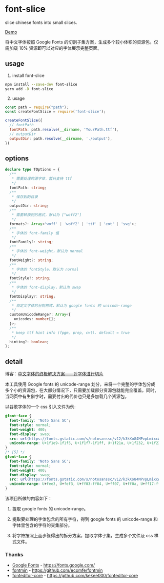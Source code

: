 # font-slice

slice chinese fonts into small slices.

[Demo](https://voderl.cn/js/%E5%AF%B9%E4%B8%AD%E6%96%87%E5%AD%97%E4%BD%93%E8%BF%9B%E8%A1%8C%E5%88%87%E7%89%87/)

将中文字体按照 Google Fonts 的切割子集方案，生成多个较小体积的资源包。仅需加载 10% 资源即可以对应的字体展示完整页面。
## usage
1. install font-slice
```sh
npm install --save-dev font-slice
yarn add -D font-slice
```
2. usage
```js
const path = require("path");
const createFontSlice = require('font-slice');

createFontSlice({
  // fontPath
  fontPath: path.resolve(__dirname, 'YourPath.ttf'),
  // outputDir
  outputDir: path.resolve(__dirname, './output'),
})
```

## options
```ts
declare type TOptions = {
  /**
   * 需要处理的源字体，暂只支持 ttf
   */
  fontPath: string;
  /**
   * 保存到的目录
   */
  outputDir: string;
  /**
   * 需要转换到的格式，默认为 ["woff2"]
   */
  formats?: Array<'woff' | 'woff2' | 'ttf' | 'eot' | 'svg'>;
  /**
   * 字体的 font-family 值
   */
  fontFamily?: string;
  /**
   * 字体的 font-weight，默认为 normal
   */
  fontWeight?: string;
  /**
   * 字体的 fontStyle，默认为 normal
   */
  fontStyle?: string;
  /**
   * 字体的 font-display，默认为 swap
   */
  fontDisplay?: string;
  /**
   * 自定义字体的分割格式，默认为 google fonts 的 unicode-range
   */
  customUnicodeRange?: Array<{
    unicodes: number[];
  }>;
  /**
   * keep ttf hint info (fpgm, prep, cvt). default = true
   */
  hinting?: boolean;
};
```
## detail

博客：[中文字体的终极解决方案——对字体进行切片](https://voderl.cn/js/%E5%AF%B9%E4%B8%AD%E6%96%87%E5%AD%97%E4%BD%93%E8%BF%9B%E8%A1%8C%E5%88%87%E7%89%87/)

本工具使用 Google fonts 的 unicode-range 划分，来将一个完整的字体包分成多个小的资源包，在大部分情况下，只需要加载部分资源包就能完全覆盖。同时，当网页中有生僻字时，需要付出的代价也只是多加载几个资源包。

以谷歌字体的一个 css 引入文件为例:
```css
@font-face {
  font-family: 'Noto Sans SC';
  font-style: normal;
  font-weight: 400;
  font-display: swap;
  src: url(https://fonts.gstatic.com/s/notosanssc/v12/k3kXo84MPvpLmixcA63oeALhLOCT-xWNm8Hqd37g1OkDRZe7lR4sg1IzSy-MNbE9VH8V.4.woff2) format('woff2');
  unicode-range: U+1f1e9-1f1f5, U+1f1f7-1f1ff, U+1f21a, U+1f232, U+1f234-1f237, U+1f250-1f251, U+1f300, U+1f302-1f308, U+1f30a-1f311, U+1f315, U+1f319-1f320, U+1f324, U+1f327, U+1f32a, U+1f32c-1f32d, U+1f330-1f357, U+1f359-1f37e;
}
/* [5] */
@font-face {
  font-family: 'Noto Sans SC';
  font-style: normal;
  font-weight: 400;
  font-display: swap;
  src: url(https://fonts.gstatic.com/s/notosanssc/v12/k3kXo84MPvpLmixcA63oeALhLOCT-xWNm8Hqd37g1OkDRZe7lR4sg1IzSy-MNbE9VH8V.5.woff2) format('woff2');
  unicode-range: U+fee3, U+fef3, U+ff03-ff04, U+ff07, U+ff0a, U+ff17-ff19, U+ff1c-ff1d, U+ff20-ff3a, U+ff3c, U+ff3e-ff5b, U+ff5d, U+ff61-ff65, U+ff67-ff6a, U+ff6c, U+ff6f-ff78, U+ff7a-ff7d, U+ff80-ff84, U+ff86, U+ff89-ff8e, U+ff92, U+ff97-ff9b, U+ff9d-ff9f, U+ffe0-ffe4, U+ffe6, U+ffe9, U+ffeb, U+ffed, U+fffc, U+1f004, U+1f170-1f171, U+1f192-1f195, U+1f198-1f19a, U+1f1e6-1f1e8;
}
```

该项目所做的内容如下：

1. 提取 google fonts 的 unicode-range。

2. 提取要处理的字体包含的所有字符，得到 google fonts 的 unicode-range 和字体里包含的字符的交集部分。

3. 将字符按照上面步骤得出的拆分方案，提取字体子集，生成多个文件及 css 样式文件。

### Thanks

* [Google Fonts](https://fonts.google.com/) - https://fonts.google.com/
* [fontmin](https://github.com/ecomfe/fontmin) - https://github.com/ecomfe/fontmin
* [fonteditor-core](https://github.com/kekee000/fonteditor-core) - https://github.com/kekee000/fonteditor-core
